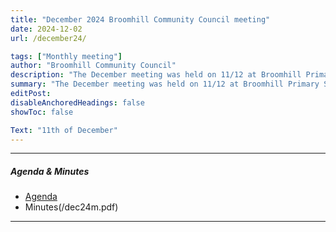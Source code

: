 ```yaml
---
title: "December 2024 Broomhill Community Council meeting" 
date: 2024-12-02
url: /december24/

tags: ["Monthly meeting"]
author: "Broomhill Community Council"
description: "The December meeting was held on 11/12 at Broomhill Primary School." 
summary: "The December meeting was held on 11/12 at Broomhill Primary School."
editPost:
disableAnchoredHeadings: false
showToc: false

Text: "11th of December"
---
```


---

##### Agenda & Minutes
+ [Agenda](/december24.pdf)
+ Minutes(/dec24m.pdf)

---

